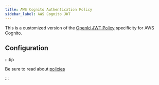 ```yaml
---
title: AWS Cognito Authentication Policy
sidebar_label: AWS Cognito JWT
---
```


This is a customized version of the [OpenId JWT Policy](./open-id-jwt-auth-inbound.md) specificity for AWS Cognito.

## Configuration

:::tip

Be sure to read about [policies](/docs/policies)

:::

<PolicyConfig id="cognito-jwt-auth-inbound" />
